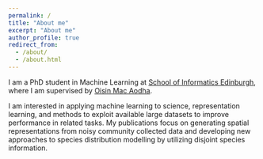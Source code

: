 ```yaml
---
permalink: /
title: "About me"
excerpt: "About me"
author_profile: true
redirect_from: 
  - /about/
  - /about.html
---
```


I am a PhD student in Machine Learning at [School of Informatics Edinburgh](https://www.ed.ac.uk/informatics), where I am supervised by [Oisin Mac Aodha](https://homepages.inf.ed.ac.uk/omacaod/).

I am interested in applying machine learning to science, representation learning, and methods to exploit available large datasets to improve performance in related tasks. My publications focus on generating spatial representations from noisy community collected data and developing new approaches to species distribution modelling by utilizing disjoint species information. 
